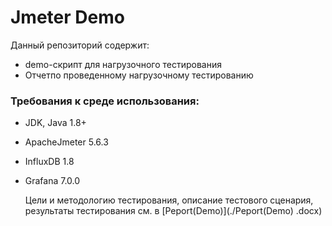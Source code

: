 # Jmeter Demo
Данный репозиторий содержит: 
- demo-скрипт для нагрузочного тестирования
- Отчетпо проведенному нагрузочному тестированию






### Требования к среде использования:
- JDK, Java 1.8+
- ApacheJmeter 5.6.3
- InfluxDB 1.8
- Grafana 7.0.0

  Цели и методологию тестирования, описание тестового сценария, результаты тестирования см. в [Peport(Demo)](./Peport(Demo) .docx)
